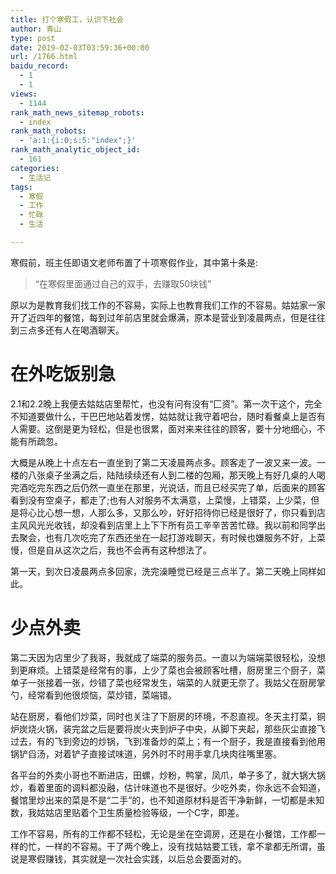 ```yaml
---
title: 打个寒假工，认识下社会
author: 青山
type: post
date: 2019-02-03T03:59:36+00:00
url: /1766.html
baidu_record:
  - 1
  - 1
views:
  - 1144
rank_math_news_sitemap_robots:
  - index
rank_math_robots:
  - 'a:1:{i:0;s:5:"index";}'
rank_math_analytic_object_id:
  - 161
categories:
  - 生活记
tags:
  - 寒假
  - 工作
  - 忙碌
  - 生活

---
```

寒假前，班主任即语文老师布置了十项寒假作业，其中第十条是:

> “在寒假里面通过自己的双手，去赚取50块钱”

原以为是教育我们找工作的不容易，实际上也教育我们工作的不容易。姑姑家一家开了近四年的餐馆，每到过年前店里就会爆满，原本是营业到凌晨两点，但是往往到三点多还有人在喝酒聊天。

# 在外吃饭别急

2.1和2.2晚上我便去姑姑店里帮忙，也没有问有没有“匚资”。第一次干这个，完全不知道要做什么，干巴巴地站着发愣，姑姑就让我守着吧台，随时看餐桌上是否有人需要。这倒是更为轻松，但是也很累，面对来来往往的顾客，要十分地细心，不能有所疏忽。

大概是从晚上十点左右一直坐到了第二天凌晨两点多。顾客走了一波又来一波。一楼的八张桌子坐满之后，陆陆续续还有人到二楼的包厢，那天晚上有好几桌的人喝完酒吃完东西之后仍然一直坐在那里，光说话，而且已经买完了单，后面来的顾客看到没有空桌子，都走了;也有人对服务不太满意，上菜慢，上错菜，上少菜，但是将心比心想一想，人那么多，又那么吵，好好招待你已经是很好了，你只看到店主风风光光收钱，却没看到店里上上下下所有员工辛辛苦苦忙碌。我以前和同学出去聚会，也有几次吃完了东西还坐在一起打游戏聊天，有时候也嫌服务不好，上菜慢，但是自从这次之后，我也不会再有这种想法了。

第一天，到次日凌晨两点多回家，洗完澡睡觉已经是三点半了。第二天晚上同样如此。

# 少点外卖

第二天因为店里少了我哥，我就成了端菜的服务员。一直以为端端菜很轻松，没想到更麻烦。上错菜是经常有的事，上少了菜也会被顾客吐槽，厨房里三个厨子，菜单子一张接着一张，炒错了菜也经常发生，端菜的人就更无奈了。我姑父在厨房掌勺，经常看到他很烦恼，菜炒错，菜端错。

站在厨房，看他们炒菜，同时也关注了下厨房的环境，不忍直视。冬天主打菜，铜炉炭烧火锅，装完盆之后是要将炭火夹到炉子中央，从脚下夹起，那些灰尘直接飞过去，有的飞到旁边的炒锅，飞到准备炒的菜上；有一个厨子，我是直接看到他用锅铲舀汤，对着铲子直接试味道，另外时不时用手拿几块肉往嘴里塞。

各平台的外卖小哥也不断进店，田螺，炒粉，鸭掌，凤爪，单子多了，就大锅大锅炒，看着里面的调料都没融，估计味道也不是很好。少吃外卖，你永远不会知道，餐馆里炒出来的菜是不是“二手”的，也不知道原材料是否干净新鲜，一切都是未知数，我姑姑店里贴着个卫生质量检验等级，一个C字，即差。

工作不容易，所有的工作都不轻松，无论是坐在空调房，还是在小餐馆，工作都一样的忙，一样的不容易。干了两个晚上，没有找姑姑要工钱，拿不拿都无所谓，虽说是寒假赚钱，其实就是一次社会实践，以后总会要面对的。